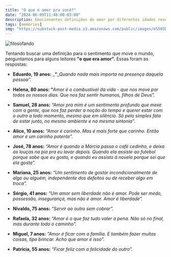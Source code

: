 ```yaml
---
title: "O que é amor pra você?"
date: "2024-06-09T11:48:00-03:00"
description: Emocionantes definições de amor por diferentes idades revelam sua natureza complexa, desde a liberdade até a felicidade na felicidade do outro.
tags: [memories]
img: "https://substack-post-media.s3.amazonaws.com/public/images/e5505b3d-b61d-44e7-9562-3c8ddb55c0d8_640x625.jpeg"
---
```

![filosofando](https://cdn.jsdelivr.net/gh/geanramos/files/img/filosofando.png)

Tentando buscar uma definição para o sentimento que move o mundo, perguntamos para alguns leitores **"o que era amor".** Essas foram as respostas:

-   **Eduardo, 19 anos:** _**“**__Quando nada mais importa na presença daquela pessoa”._
    
-   **Helena, 80 anos: “**_Amor é o combustível da vida - que nos move por todos os nossos dias. Que nos faz sentir humanos, filhos de Deus”._
    
-   **Samuel, 28 anos:** _“Amor pra mim é um sentimento profundo que mexe com a gente, que nos faz perder a noção do tempo e querer estar com o outro a todo momento, mesmo que em silêncio. Só pelo simples fato de estar junto, no mesmo ambiente e na mesma sintonia”_.
    
-   **Alice, 10 anos:** _“Amor é carinho. Mas é mais forte que carinho. Então amor é um carinho potente”._
    
-   **José, 78 anos:** _“Amor é quando a Márcia passa o café cedinho, e deixa as louças na pia pra eu lavar depois. Quando ela assiste ao futebol porque sabe que eu gosto, e quando eu assisto à novela porque sei que ela gosta”._
    
-   **Mariana, 25 anos:**  _“Um sentimento de gostar incondicionalmente de algo ou alguém, independente dos defeitos ou de receber algo em troca”._
    
-   **Sérgio, 41 anos:** _“Um amor sem liberdade não é amor. Pode ser medo, possessão, insegurança, mas não é amor. Amor é liberdade”._
    
-   **Nivaldo, 75 anos:** _“Servir ao outro sem cobrar”._
    
-   **Rafaela, 32 anos:** _“Amor é o que faz tudo valer a pena. Não só no final, mas durante todo o caminho”._
    
-   **Miguel, 7 anos:** _"Amor é ficar com a família. E também fazer muitas coisas, tipo brincar. Acho que amor é isso"._
    
-   **Patricia, 55 anos:** _“Ficar feliz com a felicidade do outro”._